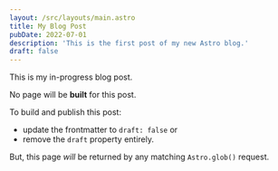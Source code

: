 ```yaml
---
layout: /src/layouts/main.astro
title: My Blog Post
pubDate: 2022-07-01
description: 'This is the first post of my new Astro blog.'
draft: false
---
```


This is my in-progress blog post.

No page will be **built** for this post.

To build and publish this post:

- update the frontmatter to `draft: false` or
- remove the `draft` property entirely.

But, this page _will_ be returned by any matching `Astro.glob()` request.